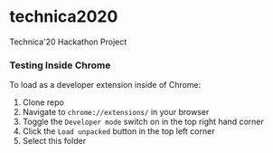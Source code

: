 # technica2020
Technica'20 Hackathon Project

### Testing Inside Chrome

To load as a developer extension inside of Chrome:

1. Clone repo <br>
2. Navigate to `chrome://extensions/` in your browser <br>
3. Toggle the `Developer mode` switch on in the top right hand corner <br>
4. Click the `Load unpacked` button in the top left corner <br>
5. Select this folder <br>